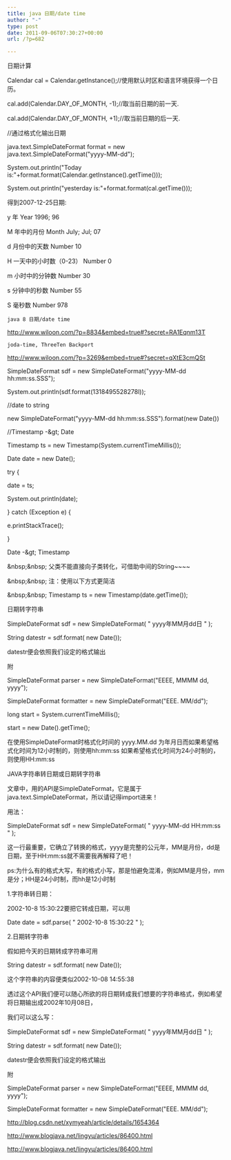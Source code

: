 ```yaml
---
title: java 日期/date time
author: "-"
type: post
date: 2011-09-06T07:30:27+00:00
url: /?p=682

---
```

日期计算

Calendar cal = Calendar.getInstance();//使用默认时区和语言环境获得一个日历。
  
cal.add(Calendar.DAY_OF_MONTH, -1);//取当前日期的前一天.
  
cal.add(Calendar.DAY_OF_MONTH, +1);//取当前日期的后一天.
  
//通过格式化输出日期
  
java.text.SimpleDateFormat format = new java.text.SimpleDateFormat("yyyy-MM-dd");
  
System.out.println("Today is:"+format.format(Calendar.getInstance().getTime()));
  
System.out.println("yesterday is:"+format.format(cal.getTime()));
  
得到2007-12-25日期:

y 年 Year 1996; 96
  
M 年中的月份 Month July; Jul; 07

d 月份中的天数 Number 10

H 一天中的小时数（0-23） Number 0

m 小时中的分钟数 Number 30

s 分钟中的秒数 Number 55
  
S 毫秒数 Number 978


  
    java 8 日期/date time
  


http://www.wiloon.com/?p=8834&embed=true#?secret=RA1Eqnm13T


  
    joda-time, ThreeTen Backport
  


 http://www.wiloon.com/?p=3269&embed=true#?secret=qXtE3cmQSt
  
SimpleDateFormat sdf = new SimpleDateFormat("yyyy-MM-dd hh:mm:ss.SSS");
  
System.out.println(sdf.format(1318495528278l));

//date to string
  
new SimpleDateFormat("yyyy-MM-dd hh:mm:ss.SSS").format(new Date())

//Timestamp -&amp;gt; Date
  
Timestamp ts = new Timestamp(System.currentTimeMillis());
   
Date date = new Date();
   
try {
   
date = ts;
   
System.out.println(date);
   
} catch (Exception e) {
   
e.printStackTrace();
   
}

Date -&amp;gt; Timestamp

&amp;nbsp;&amp;nbsp; 父类不能直接向子类转化，可借助中间的String~~~~

&amp;nbsp;&amp;nbsp; 注：使用以下方式更简洁

&amp;nbsp;&amp;nbsp; Timestamp ts = new Timestamp(date.getTime());
   
日期转字符串

SimpleDateFormat sdf = new SimpleDateFormat( " yyyy年MM月dd日 " );
  
String datestr = sdf.format( new Date());

datestr便会依照我们设定的格式输出

附
  
SimpleDateFormat parser = new SimpleDateFormat("EEEE, MMMM dd, yyyy");
  
SimpleDateFormat formatter = new SimpleDateFormat("EEE. MM/dd");

long start = System.currentTimeMillis();
  
start = new Date().getTime();

在使用SimpleDateFormat时格式化时间的 yyyy.MM.dd 为年月日而如果希望格式化时间为12小时制的，则使用hh:mm:ss 如果希望格式化时间为24小时制的，则使用HH:mm:ss

JAVA字符串转日期或日期转字符串
  
文章中，用的API是SimpleDateFormat，它是属于java.text.SimpleDateFormat，所以请记得import进来！

用法：

SimpleDateFormat sdf = new SimpleDateFormat( " yyyy-MM-dd HH:mm:ss " );

这一行最重要，它确立了转换的格式，yyyy是完整的公元年，MM是月份，dd是日期，至于HH:mm:ss就不需要我再解释了吧！

ps:为什么有的格式大写，有的格式小写，那是怕避免混淆，例如MM是月份，mm是分；HH是24小时制，而hh是12小时制

1.字符串转日期：

2002-10-8 15:30:22要把它转成日期，可以用

Date date = sdf.parse( " 2002-10-8 15:30:22 " );

2.日期转字符串

假如把今天的日期转成字符串可用
  
String datestr = sdf.format( new Date());

这个字符串的内容便类似2002-10-08 14:55:38

透过这个API我们便可以随心所欲的将日期转成我们想要的字符串格式，例如希望将日期输出成2002年10月08日，

我们可以这么写：

SimpleDateFormat sdf = new SimpleDateFormat( " yyyy年MM月dd日 " );
  
String datestr = sdf.format( new Date());

datestr便会依照我们设定的格式输出

附
  
SimpleDateFormat parser = new SimpleDateFormat("EEEE, MMMM dd, yyyy");
  
SimpleDateFormat formatter = new SimpleDateFormat("EEE. MM/dd");

http://blog.csdn.net/xymyeah/article/details/1654364
  
http://www.blogjava.net/lingyu/articles/86400.html
  
http://www.blogjava.net/lingyu/articles/86400.html